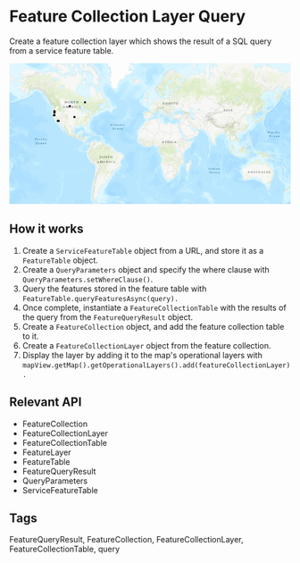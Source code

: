 <h1>Feature Collection Layer Query</h1>

<p>Create a feature collection layer which shows the result of a SQL query from a service feature table.</p>

<p><img src="FeatureCollectionLayerQuery.png"/></p>

<h2>How it works</h2>

<ol>
    <li>Create a <code>ServiceFeatureTable</code> object from a URL, and store it as a <code>FeatureTable</code> object.</li>
	<li>Create a <code>QueryParameters</code> object and specify the where clause with <code>QueryParameters.setWhereClause()</code>.</li>
	<li>Query the features stored in the feature table with <code>FeatureTable.queryFeaturesAsync(query).</code></li>
	<li>Once complete, instantiate a <code>FeatureCollectionTable</code> with the results of the query from the <code>FeatureQueryResult</code> object.</li>
	<li>Create a <code>FeatureCollection</code> object, and add the feature collection table to it.</li>
	<li>Create a <code>FeatureCollectionLayer</code> object from the feature collection.</li>
	<li>Display the layer by adding it to the map's operational layers with <code>mapView.getMap().getOperationalLayers().add(featureCollectionLayer).</code></li>
</ol>

<h2>Relevant API</h2>

<ul>
	<li>FeatureCollection</li>
	<li>FeatureCollectionLayer</li>
	<li>FeatureCollectionTable</li>
    <li>FeatureLayer</li>
	<li>FeatureTable</li>
    <li>FeatureQueryResult</li>
    <li>QueryParameters</li>
    <li>ServiceFeatureTable</li>
</ul>

<h2>Tags</h2>
<p>FeatureQueryResult, FeatureCollection, FeatureCollectionLayer, FeatureCollectionTable, query</p>
